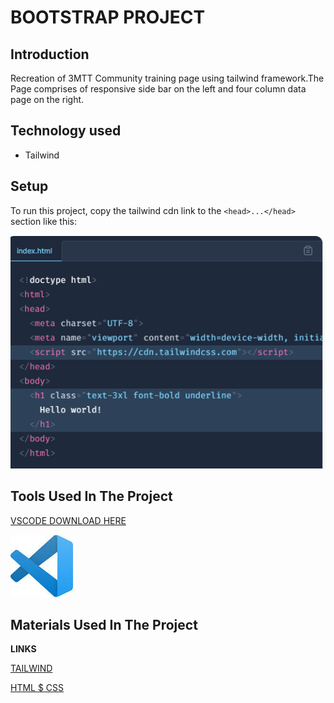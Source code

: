 # BOOTSTRAP PROJECT

## Introduction

Recreation of 3MTT Community training page using tailwind framework.The Page comprises of responsive side bar on the left and four column data page on the right.

## Technology used

* Tailwind

## Setup

To run this project, copy the tailwind cdn link to  the `<head>...</head>` section like this:

![tailwind cdn](/img/tailwind.PNG)

## Tools Used In The Project

[VSCODE DOWNLOAD HERE](https://code.visualstudio.com/)

![VSCODE IMAGE](/img/vscode.jpg)

## Materials Used In The Project

**LINKS**

[TAILWIND](https://tailwindcss.com/docs/installation)

[HTML $ CSS](https://www.w3schools.com/tags/tag_doctype.asp)